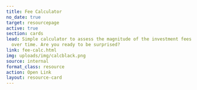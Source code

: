 ```yaml
---
title: Fee Calculator
no_date: true
target: resourcepage
active: true
section: cards
lead: Simple calculator to assess the magnitude of the investment fees you are paying
  over time. Are you ready to be surprised?
link: fee-calc.html
img: uploads/img/calcblack.png
source: internal
format_class: resource
action: Open Link
layout: resource-card
---
```


